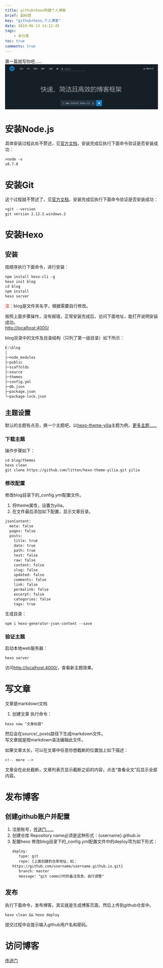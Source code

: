 ```yaml
---
title: github+hexo构建个人博客
brief: 副标题
key: "github+hexo,个人博客"
date: 2019-06-13 14:12:45
tags:
	- 未分类
toc: true
comments: true
---
```


第一篇就写你吧……
![](/pic/unclassified/hexo.jpg)

<!-- more -->

# 安装Node.js
具体安装过程此处不赘述，见[官方文档](https://nodejs.org/en/)，安装完成后执行下面命令验证是否安装成功：
```
>node -v
v8.7.0
```

# 安装Git
这个过程就不赘述了，见[官方文档](https://git-scm.com/)，安装完成后执行下面命令验证是否安装成功：
```
>git --version
git version 2.12.2.windows.2
```

# 安装Hexo

## 安装
按顺序执行下面命令，进行安装：
```
npm install hexo-cli -g
hexo init blog
cd blog
npm install
hexo server
```
<font color=red>注</font>：blog是文件夹名字，根据需要自行修改。

按照上面步骤操作，没有报错，正常安装完成后，访问下面地址，能打开说明安装成功。  
[http://localhost:4000/](http://localhost:4000/)

blog目录中的文件及目录结构（只列了第一级目录）如下所示：
```
E:\blog
│
├─node_modules
├─public
├─scaffolds
├─source
├─themes
├─config.yml
├─db.json
├─package.json
└─package-lock.json
```

## 主题设置
默认的主题有点丑，换一个主题吧，以[hexo-theme-yilia](https://github.com/litten/hexo-theme-yilia.git)主题为例，[更多主题……](https://github.com/search?q=hexo+theme)

### 下载主题
操作步骤如下：
```
cd blog/themes
hexo clean
git clone https://github.com/litten/hexo-theme-yilia.git yilia
```

### 修改配置
修改blog目录下的_config.yml配置文件。
1. 将theme属性，设置为yilia。
2. 在文件最后添加如下配置，显示文章目录。
```
jsonContent:
  meta: false
  pages: false
  posts:
    title: true
    date: true
    path: true
    text: false
    raw: false
    content: false
    slug: false
    updated: false
    comments: false
    link: false
    permalink: false
    excerpt: false
    categories: false
    tags: true
```
生成目录：
```
npm i hexo-generator-json-content --save
```

### 验证主题
启动本地web服务器：
```
hexo server
```

访问[http://localhost:4000/](http://localhost:4000/)，查看新主题效果。

# 写文章
文章是markdown文档
1. 创建文章
执行命令：
```
hexo new "文章标题"
```
然后会在source/_posts路径下生成markdown文件。  
写文章就是按markdown语法编辑此文件。  

如果文章太长，可以在文章中任意你想截断的位置加上如下描述：
```
<!-- more -->
```
文章会在此处截断，文章列表页显示截断之前的内容，点击“查看全文”后显示全部内容。

# 发布博客
## 创建github账户并配置
1. 注册账号，[传送门……](https://github.com/)
2. 创建仓库
    Repository name必须是这种形式：{username}.github.io 
3. 配置hexo
    修改blog目录下的_config.yml配置文件中的deploy项为如下形式：
    ```
    deploy:
       type: git 
       repo: {上面创建的仓库地址，如：https://github.com/username/username.github.io.git}
       branch: master
       message: "git commit时的备注信息，自行调整"
    ```

## 发布
执行下面命令，发布博客，其实就是生成博客页面，然后上传到github仓库中。
```
hexo clean && hexo deploy
```
提交过程中会提示输入github用户名和密码。

# 访问博客

[传送门](https://forvoyager.github.io/)







